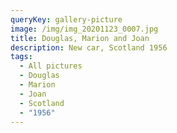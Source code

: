 ```yaml
---
queryKey: gallery-picture
image: /img/img_20201123_0007.jpg
title: Douglas, Marion and Joan
description: New car, Scotland 1956
tags:
  - All pictures
  - Douglas
  - Marion
  - Joan
  - Scotland
  - "1956"
---
```

